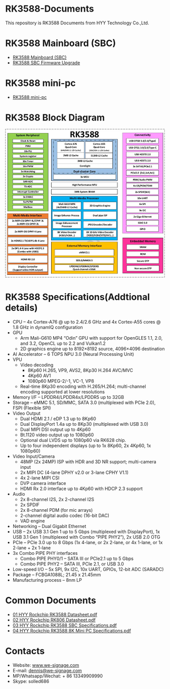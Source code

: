 # RK3588-Documents
This repository is RK3588 Documents from HYY Technology Co.,Ltd.

# RK3588 Mainboard (SBC)
- [RK3588 Mainboard (SBC)](SBC.md)
- [RK3588 SBC Firmware Upgrade](RK3588_Update_Firmware.md)
# RK3588 mini-pc
- [RK3588 mini-pc](mini-pc.md)

# RK3588 Block Diagram
![RK3588 Block Diagram](imgs/RK3588-Block-Diagram.png?raw=true)

# RK3588 Specifications(Addtional details)
- CPU – 4x Cortex-A76 @ up to 2.4/2.6 GHz and 4x Cortex-A55 cores @ 1.8 GHz in dynamIQ configuration
- GPU
    - Arm Mali-G610 MP4 “Odin” GPU with support for OpenGLES 1.1, 2.0, and 3.2, OpenCL up to 2.2 and Vulkan1.2
    - 2D graphics engine up to 8192×8192 source, 4096×4096 destination
- AI Accelerator – 6 TOPS NPU 3.0 (Neural Processing Unit)
- VPU
    - Video decoding
        - 8Kp60 H.265, VP9, AVS2, 8Kp30 H.264 AVC/MVC
        - 4Kp60 AV1
        - 1080p60 MPEG-2/-1, VC-1, VP8
    - Real-time 8Kp30 encoding with H.265/H.264; multi-channel encoding supported at lower resolutions
- Memory I/F – LPDDR4/LPDDR4x/LPDDR5 up to 32GB
- Storage – eMMC 5.1, SD/MMC, SATA 3.0 (multiplexed with PCIe 2.0), FSPI (Flexible SPI)
- Video Output
    - Dual HDMI 2.1 / eDP 1.3 up to 8Kp60
    - Dual DisplayPort 1.4a up to 8Kp30 (multiplexed with USB 3.0)
    - Dual MIPI DSI output up to 4Kp60
    - Bt.1120 video output up to 1080p60
    - Optional dual LVDS up to 1080p60 via RK628 chip.
    - Up to four independent displays (up to 1x 8Kp60, 2x 4Kp60, 1x 1080p60)
- Video Input/Camera
    - 48MP (2x 24MP) ISP with HDR and 3D NR support; multi-camera input
    - 2x MIPI DC (4-lane DPHY v2.0 or 3-lane CPHY V1.1)
    - 4x 2-lane MIPI CSI
    - DVP camera interface
    - HDMI Rx 2.0 interface up to 4Kp60 with HDCP 2.3 support
- Audio
    - 2x 8-channel I2S, 2x 2-channel I2S
    - 2x SPDIF
    - 2x 8-channel PDM (for mic arrays)
    - 2-channel digital audio codec (16-bit DAC)
    - VAD engine
- Networking – Dual Gigabit Ethernet
- USB – 2x USB 3.1 Gen 1 up to 5 Gbps (multiplexed with DisplayPort), 1x USB 3.1 Gen 1 (multiplexed with Combo “PIPE PHY2”), 2x USB 2.0 OTG
- PCIe – PCIe 3.0 up to 8 Gbps (1x 4-lane, or 2x 2-lane, or 4x 1-lane, or 1x 2-lane + 2x 1-lane
- 3x Combo PIPE PHY interfaces
    - Combo PIPE PHY0/1 – SATA III or PCIe2.1 up to 5 Gbps
    - Combo PIPE PHY2  – SATA III, PCIe 2.1, or USB 3.0
- Low-speed I/O – 5x SPI, 9x I2C, 10x UART, GPIOs, 12-bit ADC (SARADC)
- Package – FCBGA1088L; 21.45 x 21.45mm
- Manufacturing process – 8nm LP
# Common Documents
- [01 HYY Rockchip RK3588 Datasheet.pdf](./01_HYY_Rockchip_RK3588_Datasheet.pdf?raw=true)
- [02 HYY Rockchip RK806 Datasheet.pdf](./02_HYY_Rockchip_RK806_Datasheet.pdf?raw=true)
- [03 HYY Rockchip RK3588 SBC Specifications.pdf](./03_HYY_RK3588_SBC_Specifications.pdf?raw=true)
- [04 HYY Rockchip RK3588 8K Mini PC Specifications.pdf](./04_HYY_RK3588_8K_Mini_PC_specs.pdf?raw=true)
# Contacts
- Website: www.we-signage.com
- E-mail: dennis@we-signage.com
- MP/Whatsapp/Wechat: + 86 13349909990
- Skype: solled686
